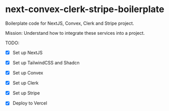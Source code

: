 # next-convex-clerk-stripe-boilerplate
Boilerplate code for NextJS, Convex, Clerk and Stripe project. 

Mission:
Understand how to integrate these services into a project. 

TODO: 

- [X] Set up NextJS
- [X] Set up TailwindCSS and Shadcn
- [X] Set up Convex
- [X] Set up Clerk 
- [X] Set up Stripe
- [X] Deploy to Vercel

